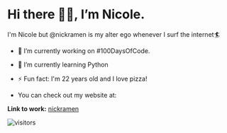 # Hi there 👋🏼, I’m Nicole.

I'm Nicole but @nickramen is my alter ego whenever I surf the internet🏄

- 🔭 I’m currently working on #100DaysOfCode.

- 🌱 I’m currently learning Python

- ⚡ Fun fact: I'm 22 years old and I love pizza!

- You can check out my website at: 

**Link to work:** [nickramen](https://nickramen.com/)


![visitors](https://visitor-badge.glitch.me/badge?page_id=${your.username}.${your.repo.id})

<!--
**nickramen/nickramen** is a ✨ _special_ ✨ repository because its `README.md` (this file) appears on your GitHub profile.

Here are some ideas to get you started:

- 🔭 I’m currently working on ...
- 🌱 I’m currently learning ...
- 👯 I’m looking to collaborate on ...
- 🤔 I’m looking for help with ...
- 💬 Ask me about ...
- 📫 How to reach me: ...
- 😄 Pronouns: ...
- ⚡ Fun fact: ...
-->
